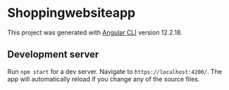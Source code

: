 # Shoppingwebsiteapp

This project was generated with [Angular CLI](https://github.com/angular/angular-cli) version 12.2.18.

## Development server

Run `npm start` for a dev server. Navigate to `https://localhost:4200/`. The app will automatically reload if you change any of the source files.
